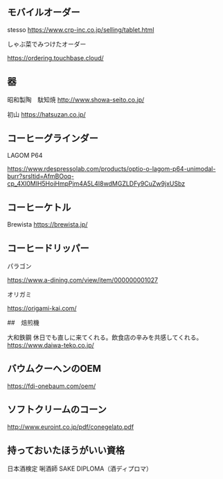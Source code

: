 ## モバイルオーダー

stesso
https://www.crp-inc.co.jp/selling/tablet.html

しゃぶ菜でみつけたオーダー

https://ordering.touchbase.cloud/

## 器

昭和製陶　駄知焼
http://www.showa-seito.co.jp/

初山
https://hatsuzan.co.jp/

## コーヒーグラインダー

LAGOM P64

https://www.rdespressolab.com/products/optio-o-lagom-p64-unimodal-burr?srsltid=AfmBOoq-cp_4XI0MlH5HoiHmpPjm4A5L4I8wdMGZLDFy9CuZw9jxUSbz

## コーヒーケトル

Brewista
https://brewista.jp/

## コーヒードリッパー

パラゴン

https://www.a-dining.com/view/item/000000001027

オリガミ

https://origami-kai.com/

##　焙煎機

大和鉄鋼
休日でも直しに来てくれる。飲食店の辛みを共感してくれる。
https://www.daiwa-teko.co.jp/

## バウムクーヘンのOEM

https://fdi-onebaum.com/oem/

## ソフトクリームのコーン

http://www.euroint.co.jp/pdf/conegelato.pdf

## 持っておいたほうがいい資格

日本酒検定
唎酒師
SAKE DIPLOMA（酒ディプロマ）

